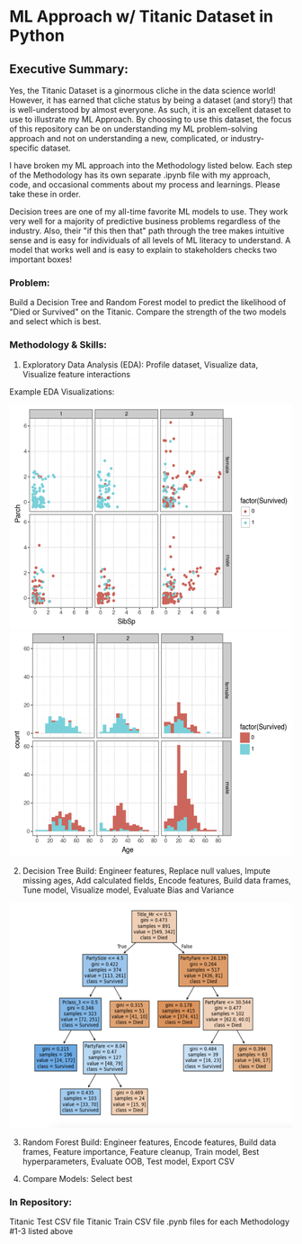 # ML Approach w/ Titanic Dataset in Python

## Executive Summary:

Yes, the Titanic Dataset is a ginormous cliche in the data science world!  However, it has earned that cliche status by being a dataset (and story!) that is well-understood by almost everyone.  As such, it is an excellent dataset to use to illustrate my ML Approach.  By choosing to use this dataset, the focus of this repository can be on understanding my ML problem-solving approach and not on understanding a new, complicated, or industry-specific dataset.  

I have broken my ML approach into the Methodology listed below.  Each step of the Methodology has its own separate .ipynb file with my approach, code, and occasional comments about my process and learnings.  Please take these in order.  

Decision trees are one of my all-time favorite ML models to use.  They work very well for a majority of predictive business problems regardless of the industry.  Also, their "if this then that" path through the tree makes intuitive sense and is easy for individuals of all levels of ML literacy to understand.  A model that works well and is easy to explain to stakeholders checks two important boxes!  


### Problem: 

Build a Decision Tree and Random Forest model to predict the likelihood of "Died or Survived" on the Titanic. Compare the strength of the two models and select which is best.       


### Methodology & Skills: 

1. Exploratory Data Analysis (EDA): Profile dataset, Visualize data, Visualize feature interactions

Example EDA Visualizations:

<img src="SibSpParch.png" width="600" height="400">

<img src="AgeCount.png" width="600" height="400">
   
2. Decision Tree Build: Engineer features, Replace null values, Impute missing ages, Add calculated fields, Encode features, Build data frames, Tune model, Visualize model, Evaluate Bias and Variance

<img src="DecisionTree.png" width="600" height="400">

3. Random Forest Build: Engineer features, Encode features, Build data frames, Feature importance, Feature cleanup, Train model, Best hyperparameters, Evaluate OOB, Test model, Export CSV 

4. Compare Models: Select best


### In Repository: 
Titanic Test CSV file
Titanic Train CSV file
.pynb files for each Methodology #1-3 listed above

